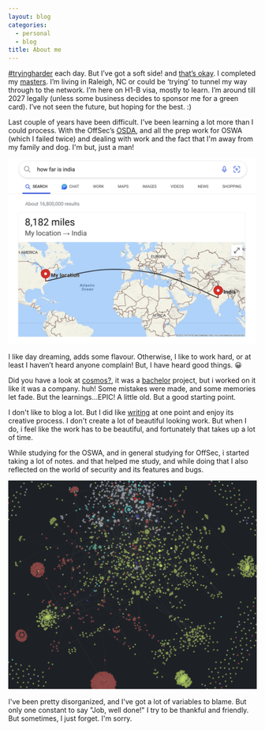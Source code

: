 ```yaml
---
layout: blog
categories:
  - personal
  - blog
title: About me
---
```


[#tryingharder](http://localhost:4000/education/certificates/2023/02/17/offsec-osda.html) each day. But I’ve got a soft side! and [that’s okay](http://localhost:4000/personal/blog/2022/08/03/thats-okay.html). I completed my [masters](http://localhost:4000/education/formal/2020/05/09/ncsu-mscs.html). I’m living in Raleigh, NC or could be ‘trying’ to tunnel my way through to the network. I’m here on H1-B visa, mostly to learn. I’m around till 2027 legally (unless some business decides to sponsor me for a green card). I’ve not seen the future, but hoping for the best. :)

Last couple of years have been difficult. I’ve been learning a lot more than I could process. With the OffSec’s [OSDA](http://localhost:4000/education/certificates/2023/02/17/offsec-osda.htm), and all the prep work for OSWA (which I failed twice) and dealing with work and the fact that I'm away from my family and dog. I'm but, just a man!  

![img.png](/assets/images/how-far-is-india.png)

I like day dreaming, adds some flavour. Otherwise, I like to work hard, or at least I haven’t heard anyone complain! But, I have heard good things. 😀

Did you have a look at [cosmos?](http://localhost:4000/projects/iot/2017/11/02/00-cosmos.html), it was a [bachelor](http://localhost:4000/education/formal/2018/08/17/mpstme-btech-it.html) project, but i worked on it like it was a company. huh! Some mistakes were made, and some memories let fade. But the learnings…EPIC! A little old. But a good starting point.

I don't like to blog a lot. But I did like [writing](https://www.instagram.com/j.s_quotes/) at one point and enjoy its creative process. I don't create a lot of beautiful looking work. But when I do, i feel like the work has to be beautiful, and fortunately that takes up a lot of time. 


While studying for the OSWA, and in general studying for OffSec, i started taking a lot of notes. and that helped me study, and while doing that I also reflected on the world of security and its features and bugs. 

![Obsidian-Graph View](/assets/images/obsidian-graph-view.png)

I've been pretty disorganized, and I've got a lot of variables to blame. But only one constant to say "Job, well done!" I try to be thankful and friendly. But sometimes, I just forget. I'm sorry.